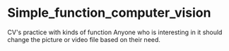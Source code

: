 # Simple_function_computer_vision
CV's practice with kinds of function
Anyone who is interesting in it should change the picture or video file based on their need.
